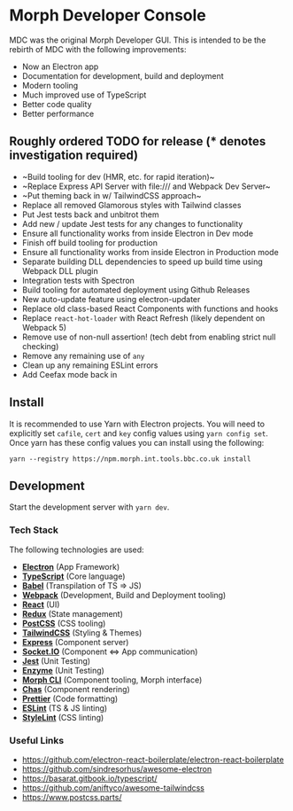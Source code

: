 # Morph Developer Console

MDC was the original Morph Developer GUI. This is intended to be the rebirth of MDC with the following improvements:

- Now an Electron app
- Documentation for development, build and deployment
- Modern tooling
- Much improved use of TypeScript
- Better code quality
- Better performance

## Roughly ordered TODO for release (\* denotes investigation required)

- ~Build tooling for dev (HMR, etc. for rapid iteration)~
- ~Replace Express API Server with file:/// and Webpack Dev Server~
- ~Put theming back in w/ TailwindCSS approach~
- Replace all removed Glamorous styles with Tailwind classes
- Put Jest tests back and unbitrot them
- Add new / update Jest tests for any changes to functionality
- Ensure all functionality works from inside Electron in Dev mode
- Finish off build tooling for production
- Ensure all functionality works from inside Electron in Production mode
- Separate building DLL dependencies to speed up build time using Webpack DLL plugin
- Integration tests with Spectron
- Build tooling for automated deployment using Github Releases
- New auto-update feature using electron-updater
- Replace old class-based React Components with functions and hooks
- Replace `react-hot-loader` with React Refresh (likely dependent on Webpack 5)
- Remove use of non-null assertion! (tech debt from enabling strict null checking)
- Remove any remaining use of `any`
- Clean up any remaining ESLint errors
- Add Ceefax mode back in

## Install

It is recommended to use Yarn with Electron projects. You will need to explicitly set `cafile`, `cert` and `key` config values using `yarn config set`. Once yarn has these config values you can install using the following:

`yarn --registry https://npm.morph.int.tools.bbc.co.uk install`

## Development

Start the development server with `yarn dev`.

### Tech Stack

The following technologies are used:

- **[Electron](https://electronjs.org)** (App Framework)
- **[TypeScript](https://www.typescriptlang.org)** (Core language)
- **[Babel](https://babeljs.io)** (Transpilation of TS => JS)
- **[Webpack](https://webpack.js.org)** (Development, Build and Deployment tooling)
- **[React](https://reactjs.org)** (UI)
- **[Redux](https://redux.js.org)** (State management)
- **[PostCSS](https://postcss.org)** (CSS tooling)
- **[TailwindCSS](https://tailwindcss.com)** (Styling & Themes)
- **[Express](https://expressjs.com)** (Component server)
- **[Socket.IO](https://socket.io)** (Component <=> App communication)
- **[Jest](https://jestjs.io)** (Unit Testing)
- **[Enzyme](https://airbnb.io/enzyme)** (Unit Testing)
- **[Morph CLI](https://github.com/bbc/morph-cli)** (Component tooling, Morph interface)
- **[Chas](https://github.com/bbc/chas)** (Component rendering)
- **[Prettier](https://prettier.io)** (Code formatting)
- **[ESLint](https://eslint.org)** (TS & JS linting)
- **[StyleLint](https://stylelint.io)** (CSS linting)

### Useful Links

- https://github.com/electron-react-boilerplate/electron-react-boilerplate
- https://github.com/sindresorhus/awesome-electron
- https://basarat.gitbook.io/typescript/
- https://github.com/aniftyco/awesome-tailwindcss
- https://www.postcss.parts/
